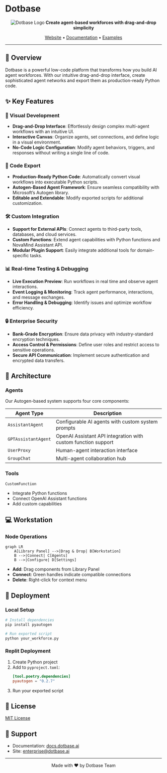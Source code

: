 # Dotbase
<div align="center">

![Dotbase Logo](https://i.imgur.com/UgGWBt5.png)
**Create agent-based workforces with drag-and-drop simplicity**

[Website](https://dotbase.ai) • [Documentation](https://docs.dotbase.ai) • [Examples](https://dotbase.ai/examples)

</div>

---

## 🚀 Overview

Dotbase is a powerful low-code platform that transforms how you build AI agent workforces. With our intuitive drag-and-drop interface, create sophisticated agent networks and export them as production-ready Python code.

## ✨ Key Features

### 🎨 **Visual Development**
- **Drag-and-Drop Interface**: Effortlessly design complex multi-agent workflows with an intuitive UI.
- **Interactive Canvas**: Organize agents, set connections, and define logic in a visual environment.
- **No-Code Logic Configuration**: Modify agent behaviors, triggers, and responses without writing a single line of code.

### 🔳 **Code Export**
- **Production-Ready Python Code**: Automatically convert visual workflows into executable Python scripts.
- **Autogen-Based Agent Framework**: Ensure seamless compatibility with Microsoft’s Autogen library.
- **Editable and Extendable**: Modify exported scripts for additional customization.

### 🛠️ **Custom Integration**
- **Support for External APIs**: Connect agents to third-party tools, databases, and cloud services.
- **Custom Functions**: Extend agent capabilities with Python functions and NovaMind Assistant API.
- **Modular Plugin Support**: Easily integrate additional tools for domain-specific tasks.

### 📊 **Real-time Testing & Debugging**
- **Live Execution Preview**: Run workflows in real time and observe agent interactions.
- **Event Logging & Monitoring**: Track agent performance, interactions, and message exchanges.
- **Error Handling & Debugging**: Identify issues and optimize workflow efficiency.

### 🔒 **Enterprise Security**
- **Bank-Grade Encryption**: Ensure data privacy with industry-standard encryption techniques.
- **Access Control & Permissions**: Define user roles and restrict access to sensitive operations.
- **Secure API Communication**: Implement secure authentication and encrypted data transfers.

## 🏰 Architecture

### Agents

Our Autogen-based system supports four core components:

| Agent Type | Description |
|------------|-------------|
| `AssistantAgent` | Configurable AI agents with custom system prompts |
| `GPTAssistantAgent` | OpenAI Assistant API integration with custom function support |
| `UserProxy` | Human-agent interaction interface |
| `GroupChat` | Multi-agent collaboration hub |

### Tools

`CustomFunction`
- Integrate Python functions
- Connect OpenAI Assistant functions
- Add custom capabilities

## 💻 Workstation

### Node Operations

```mermaid
graph LR
    A[Library Panel] -->|Drag & Drop| B[Workstation]
    B -->|Connect| C[Agents]
    B -->|Configure| D[Settings]
```

- **Add**: Drag components from Library Panel
- **Connect**: Green handles indicate compatible connections
- **Delete**: Right-click for context menu

## 🚀 Deployment

### Local Setup

```bash
# Install dependencies
pip install pyautogen

# Run exported script
python your_workforce.py
```

### Replit Deployment

1. Create Python project
2. Add to `pyproject.toml`:
   ```toml
   [tool.poetry.dependencies]
   pyautogen = "0.2.7"
   ```
3. Run your exported script

## 📄 License

[MIT License](LICENSE)

## 🌟 Support

- Documentation: [docs.dotbase.ai](https://docs.dotbase.ai)
- Site: enterprise@dotbase.ai

---

<div align="center">
Made with ❤️ by Dotbase Team
</div>

